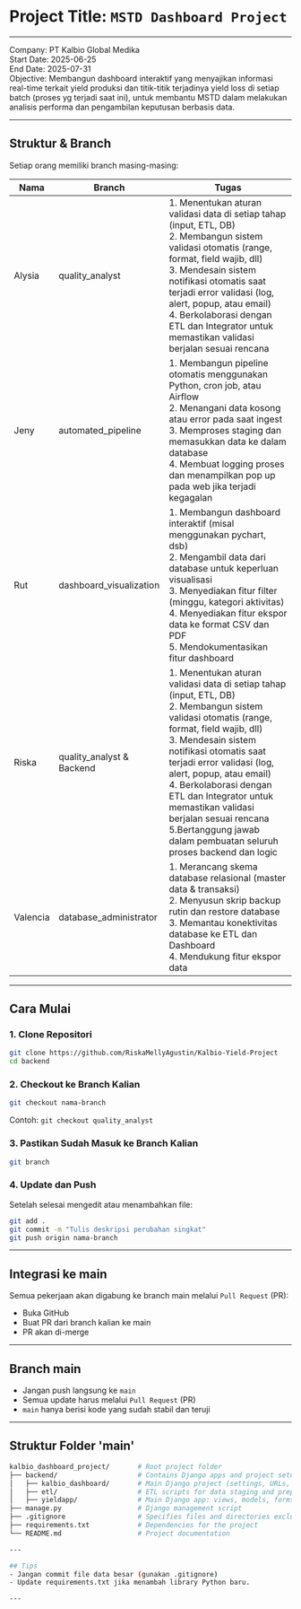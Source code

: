 # Project Title: `MSTD Dashboard Project`
---
Company: PT Kalbio Global Medika <br>
Start Date: 2025-06-25 <br>
End Date: 2025-07-31 <br>
Objective: Membangun dashboard interaktif yang menyajikan informasi real-time terkait yield produksi dan titik-titik terjadinya yield loss di setiap batch (proses yg terjadi saat ini), untuk membantu MSTD dalam melakukan analisis performa dan pengambilan keputusan berbasis data.

---
## Struktur & Branch

Setiap orang memiliki branch masing-masing:

| Nama     | Branch         | Tugas                        |
|----------|----------------|------------------------------------|
| Alysia     | quality_analyst     | 1. Menentukan aturan validasi data di setiap tahap (input, ETL, DB) <br> 2. Membangun sistem validasi otomatis (range, format, field wajib, dll) <br> 3. Mendesain sistem notifikasi otomatis saat terjadi error validasi (log, alert, popup, atau email) <br> 4. Berkolaborasi dengan ETL dan Integrator untuk memastikan validasi berjalan sesuai rencana     |
| Jeny     | automated_pipeline     | 1. Membangun pipeline otomatis menggunakan Python, cron job, atau Airflow <br> 2. Menangani data kosong atau error pada saat ingest <br> 3. Memproses staging dan memasukkan data ke dalam database <br> 4. Membuat logging proses dan menampilkan pop up pada web jika terjadi kegagalan      |
| Rut     | dashboard_visualization     | 1. Membangun dashboard interaktif (misal menggunakan pychart, dsb) <br> 2. Mengambil data dari database untuk keperluan visualisasi <br> 3. Menyediakan fitur filter (minggu, kategori aktivitas) <br> 4. Menyediakan fitur ekspor data ke format CSV dan PDF <br> 5. Mendokumentasikan fitur dashboard  |
| Riska     | quality_analyst & Backend     | 1. Menentukan aturan validasi data di setiap tahap (input, ETL, DB) <br> 2. Membangun sistem validasi otomatis (range, format, field wajib, dll) <br> 3. Mendesain sistem notifikasi otomatis saat terjadi error validasi (log, alert, popup, atau email) <br> 4. Berkolaborasi dengan ETL dan Integrator untuk memastikan validasi berjalan sesuai rencana 5.Bertanggung jawab dalam pembuatan seluruh proses backend dan logic   |
| Valencia    | database_administrator   | 1. Merancang skema database relasional (master data & transaksi) <br> 2. Menyusun skrip backup rutin dan restore database <br> 3. Memantau konektivitas database ke ETL dan Dashboard <br> 4. Mendukung fitur ekspor data     |

---

## Cara Mulai
### 1. Clone Repositori
```bash
git clone https://github.com/RiskaMellyAgustin/Kalbio-Yield-Project
cd backend
```

### 2. Checkout ke Branch Kalian
```bash
git checkout nama-branch
```
Contoh: `git checkout quality_analyst`

### 3. Pastikan Sudah Masuk ke Branch Kalian
```bash
git branch
```

### 4. Update dan Push
Setelah selesai mengedit atau menambahkan file:
```bash
git add .
git commit -m "Tulis deskripsi perubahan singkat"
git push origin nama-branch
```

---

## Integrasi ke main
Semua pekerjaan akan digabung ke branch main melalui `Pull Request` (PR):
- Buka GitHub
- Buat PR dari branch kalian ke main
- PR akan di-merge

---

## Branch main
- Jangan push langsung ke `main`
- Semua update harus melalui `Pull Request` (PR)
- `main` hanya berisi kode yang sudah stabil dan teruji

---


## Struktur Folder 'main'
```bash
kalbio_dashboard_project/       # Root project folder
├── backend/                    # Contains Django apps and project setup
│   ├── kalbio_dashboard/       # Main Django project (settings, URLs, WSGI)
│   ├── etl/                    # ETL scripts for data staging and preprocessing
│   ├── yieldapp/               # Main Django app: views, models, forms, templates, static, utils, etc.
├── manage.py                   # Django management script
├── .gitignore                  # Specifies files and directories excluded from version control
├── requirements.txt            # Dependencies for the project
└── README.md                   # Project documentation

---

## Tips
- Jangan commit file data besar (gunakan .gitignore)
- Update requirements.txt jika menambah library Python baru.

---
